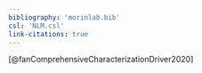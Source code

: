 ```yaml
---
bibliography: 'morinlab.bib'
csl: 'NLM.csl'
link-citations: true
---
```


[@fanComprehensiveCharacterizationDriver2020]
